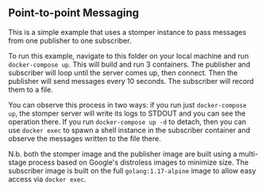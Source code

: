## Point-to-point Messaging

This is a simple example that uses a stomper instance to pass messages from one publisher to one subscriber.

To run this example, navigate to this folder on your local machine and run `docker-compose up`. This will build and run 3 containers. The publisher and subscriber will loop until the server comes up, then connect. Then the publisher will send messages every 10 seconds. The subscriber will record them to a file.

You can observe this process in two ways: if you run just `docker-compose up`, the stomper server will write its logs to STDOUT and you can see the operation there. If you run `docker-compose up -d` to detach, then you can use `docker exec` to spawn a shell instance in the subscriber container and observe the messages written to the file there.

N.b. both the stomper image and the publisher image are built using a multi-stage process based on Google's distroless images to minimize size. The subscriber image is built on the full `golang:1.17-alpine` image to allow easy access via `docker exec`.
